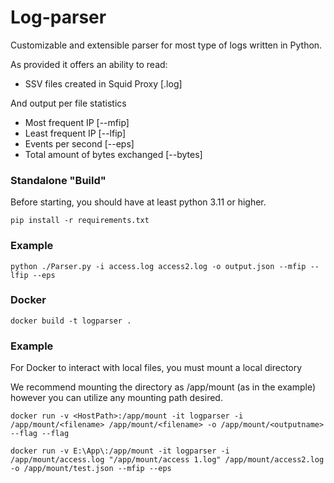# Log-parser 
Customizable and extensible parser for most type of logs written in Python.

As provided it offers an ability to read:
 -  SSV files created in Squid Proxy [.log]

And output per file statistics
 - Most frequent IP [--mfip]
 - Least frequent IP [--lfip]
 - Events per second [--eps]
 - Total amount of bytes exchanged [--bytes]

### Standalone "Build"
Before starting, you should have at least python 3.11 or higher.
~~~
pip install -r requirements.txt
~~~
###  Example
~~~
python ./Parser.py -i access.log access2.log -o output.json --mfip --lfip --eps
~~~

### Docker 
~~~
docker build -t logparser .
~~~

###  Example
For Docker to interact with local files, you must mount a local directory

We recommend mounting the directory as /app/mount (as in the example) however you can utilize any mounting path desired.

~~~
docker run -v <HostPath>:/app/mount -it logparser -i /app/mount/<filename> /app/mount/<filename> -o /app/mount/<outputname> --flag --flag
~~~
~~~
docker run -v E:\App\:/app/mount -it logparser -i /app/mount/access.log "/app/mount/access 1.log" /app/mount/access2.log -o /app/mount/test.json --mfip --eps
~~~